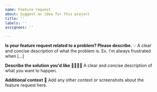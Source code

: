```yaml
---
name: Feature request
about: Suggest an idea for this project
title: ''
labels: ''
assignees: ''

---
```


**Is your feature request related to a problem? Please describe.** 💡
A clear and concise description of what the problem is. Ex. I'm always frustrated when [...]

**Describe the solution you'd like** 👨‍💻👩‍💻
A clear and concise description of what you want to happen.

**Additional context** 📝 
Add any other context or screenshots about the feature request here.
